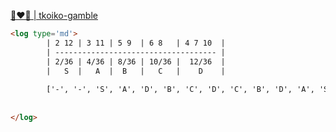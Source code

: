 [💎❤️🧻 | tkoiko-gamble](https://tkoiko.netlify.app/)

```html
<log type='md'>
		| 2 12 | 3 11 | 5 9  | 6 8   | 4 7 10  |
		| ------------------------------------ |
		| 2/36 | 4/36 | 8/36 | 10/36 |  12/36  |
		|   S  |   A  |  B   |   C   |    D    |
		
		['-', '-', 'S', 'A', 'D', 'B', 'C', 'D', 'C', 'B', 'D', 'A', 'S']
		
			
</log>
 ```

